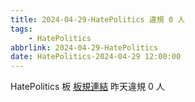 ```yaml
---
title: 2024-04-29-HatePolitics 違規 0 人
tags:
    - HatePolitics
abbrlink: 2024-04-29-HatePolitics
date: HatePolitics-2024-04-29 12:00:00
---
```

HatePolitics 板 [板規連結](https://www.ptt.cc/bbs/HatePolitics/M.1617115262.A.D60.html)
昨天違規 0 人
